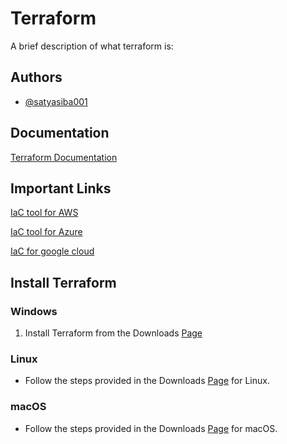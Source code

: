 
# Terraform

A brief description of what terraform is:


## Authors

- [@satyasiba001](https://github.com/satyasiba001)


## Documentation

[Terraform Documentation](https://developer.hashicorp.com/terraform/docs)


## Important Links

[IaC tool for AWS](https://docs.aws.amazon.com/cloudformation/)

[IaC tool for Azure](https://learn.microsoft.com/en-us/azure/azure-resource-manager/)

[IaC for google cloud](https://developer.hashicorp.com/terraform/docs)




## Install Terraform

### Windows

1. Install Terraform from the Downloads [Page](https://developer.hashicorp.com/terraform/downloads)


### Linux

- Follow the steps provided in the Downloads [Page](https://developer.hashicorp.com/terraform/downloads) for Linux.

### macOS

- Follow the steps provided in the Downloads [Page](https://developer.hashicorp.com/terraform/downloads) for macOS.